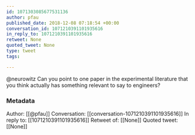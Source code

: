 ```yaml
---
id: 1071303085677531136
author: pfau
published_date: 2018-12-08 07:18:54 +00:00
conversation_id: 1071210391101935616
in_reply_to: 1071210391101935616
retweet: None
quoted_tweet: None
type: tweet
tags:

---
```


@neurowitz Can you point to one paper in the experimental literature that you think actually has something relevant to say to engineers?

### Metadata

Author: [[@pfau]]
Conversation: [[conversation-1071210391101935616]]
In reply to: [[1071210391101935616]]
Retweet of: [[None]]
Quoted tweet: [[None]]
